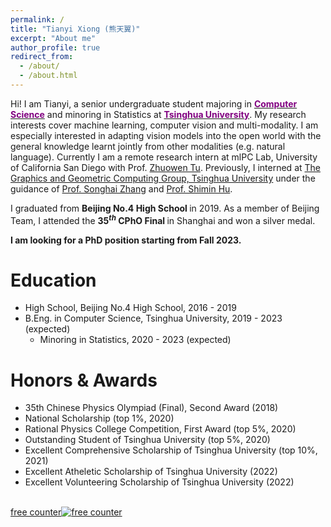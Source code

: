 ```yaml
---
permalink: /
title: "Tianyi Xiong (熊天翼)"
excerpt: "About me"
author_profile: true
redirect_from: 
  - /about/
  - /about.html
---
```


Hi! I am Tianyi, a senior undergraduate student majoring in [<b><font color="purple">Computer Science</font></b>](https://www.cs.tsinghua.edu.cn/)  and minoring in Statistics at [<b><font color="purple">Tsinghua University</font></b>](https://www.tsinghua.edu.cn/). My research interests cover machine learning, computer vision and multi-modality.  I am especially interested in adapting vision models into the open world with the general knowledge learnt jointly from other modalities (e.g. natural language). Currently I am a remote research intern at mlPC Lab, University of California San Diego with Prof. [Zhuowen Tu](https://pages.ucsd.edu/~ztu/). Previously, I interned at [The Graphics and Geometric Computing Group, Tsinghua University](https://cg.cs.tsinghua.edu.cn/) under the guidance of [Prof. Songhai Zhang](https://www.cs.tsinghua.edu.cn/csen/info/1214/4073.htm) and [Prof. Shimin Hu](https://cg.cs.tsinghua.edu.cn/shimin.htm).

I graduated from <b>Beijing No.4 High School </b>in 2019. As a member of Beijing Team, I attended the <b>$35^{th}$ CPhO Final </b>in Shanghai and won a silver medal.

<b>I am looking for a PhD position starting from Fall 2023.</b>

Education
======
* High School, Beijing No.4 High School, 2016 - 2019
* B.Eng. in Computer Science, Tsinghua University, 2019 - 2023 (expected)
  * Minoring in Statistics, 2020 - 2023 (expected)

Honors & Awards
======
* 35th Chinese Physics Olympiad (Final), Second Award (2018)
* National Scholarship (top 1%, 2020)
* Rational Physics College Competition, First Award (top 5%, 2020)
* Outstanding Student of Tsinghua University (top 5%, 2020)
* Excellent Comprehensive Scholarship of Tsinghua University (top 10%, 2021)
* Excellent Atheletic Scholarship of Tsinghua University (2022)
* Excellent Volunteering Scholarship of Tsinghua University (2022)

<div id="sfcfzrn8y582g22ag94bmx8wnuuakc8ewqy"></div>
<script type="text/javascript" src="https://counter10.optistats.ovh/private/counter.js?c=fzrn8y582g22ag94bmx8wnuuakc8ewqy&down=async" async></script>
<br><a href="https://www.freecounterstat.com">free counter</a><noscript><a href="https://www.freecounterstat.com" title="free counter"><img src="https://counter10.optistats.ovh/private/freecounterstat.php?c=fzrn8y582g22ag94bmx8wnuuakc8ewqy" border="0" title="free counter" alt="free counter"></a></noscript>